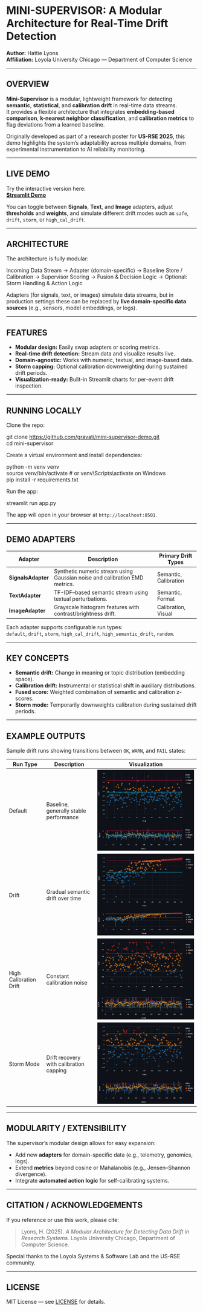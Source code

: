 # MINI-SUPERVISOR: A Modular Architecture for Real-Time Drift Detection

**Author:** Hattie Lyons  
**Affiliation:** Loyola University Chicago — Department of Computer Science  

---

## OVERVIEW

**Mini-Supervisor** is a modular, lightweight framework for detecting **semantic**, **statistical**, and **calibration drift** in real-time data streams.  
It provides a flexible architecture that integrates **embedding-based comparison**, **k-nearest neighbor classification**, and **calibration metrics** to flag deviations from a learned baseline.

Originally developed as part of a research poster for **US-RSE 2025**, this demo highlights the system’s adaptability across multiple domains, from experimental instrumentation to AI reliability monitoring.

---

## LIVE DEMO

Try the interactive version here:  
**[Streamlit Demo](https://mini-supervisor-demo.streamlit.app/)**  

You can toggle between **Signals**, **Text**, and **Image** adapters, adjust **thresholds** and **weights**, and simulate different drift modes such as `safe`, `drift`, `storm`, or `high_cal_drift`.

---

## ARCHITECTURE

The architecture is fully modular:

Incoming Data Stream → Adapter (domain-specific) → Baseline Store / Calibration → Supervisor Scoring → Fusion & Decision Logic → Optional: Storm Handling & Action Logic

Adapters (for signals, text, or images) simulate data streams, but in production settings these can be replaced by **live domain-specific data sources** (e.g., sensors, model embeddings, or logs).

---

## FEATURES

- **Modular design:** Easily swap adapters or scoring metrics.  
- **Real-time drift detection:** Stream data and visualize results live.  
- **Domain-agnostic:** Works with numeric, textual, and image-based data.  
- **Storm capping:** Optional calibration downweighting during sustained drift periods.  
- **Visualization-ready:** Built-in Streamlit charts for per-event drift inspection.

---

## RUNNING LOCALLY

Clone the repo:

git clone https://github.com/gravati/mini-supervisor-demo.git  
cd mini-supervisor

Create a virtual environment and install dependencies:

python -m venv venv  
source venv/bin/activate   # or venv\Scripts\activate on Windows  
pip install -r requirements.txt

Run the app:

streamlit run app.py

The app will open in your browser at `http://localhost:8501`.

---

## DEMO ADAPTERS

| Adapter | Description | Primary Drift Types |
|----------|--------------|---------------------|
| **SignalsAdapter** | Synthetic numeric stream using Gaussian noise and calibration EMD metrics. | Semantic, Calibration |
| **TextAdapter** | TF-IDF–based semantic stream using textual perturbations. | Semantic, Format |
| **ImageAdapter** | Grayscale histogram features with contrast/brightness drift. | Calibration, Visual |

Each adapter supports configurable run types:  
`default`, `drift`, `storm`, `high_cal_drift`, `high_semantic_drift`, `random`.

---

## KEY CONCEPTS

- **Semantic drift:** Change in meaning or topic distribution (embedding space).  
- **Calibration drift:** Instrumental or statistical shift in auxiliary distributions.  
- **Fused score:** Weighted combination of semantic and calibration z-scores.  
- **Storm mode:** Temporarily downweights calibration during sustained drift periods.

---

## EXAMPLE OUTPUTS

Sample drift runs showing transitions between `OK`, `WARN`, and `FAIL` states:

| Run Type | Description | Visualization |
|-----------|--------------|----------------|
| Default | Baseline, generally stable performance | ![safe](docs/img/default.png) |
| Drift | Gradual semantic drift over time | ![drift](docs/img/drift.png) |
| High Calibration Drift | Constant calibration noise | ![cal](docs/img/cal.png) |
| Storm Mode | Drift recovery with calibration capping | ![storm](docs/img/storm.png) |

---

## MODULARITY / EXTENSIBILITY

The supervisor’s modular design allows for easy expansion:

- Add new **adapters** for domain-specific data (e.g., telemetry, genomics, logs).  
- Extend **metrics** beyond cosine or Mahalanobis (e.g., Jensen–Shannon divergence).  
- Integrate **automated action logic** for self-calibrating systems.

---

## CITATION / ACKNOWLEDGEMENTS

If you reference or use this work, please cite:

> Lyons, H. (2025). *A Modular Architecture for Detecting Data Drift in Research Systems.* Loyola University Chicago, Department of Computer Science.

Special thanks to the Loyola Systems & Software Lab and the US-RSE community.

---

## LICENSE

MIT License — see [LICENSE](LICENSE) for details.
